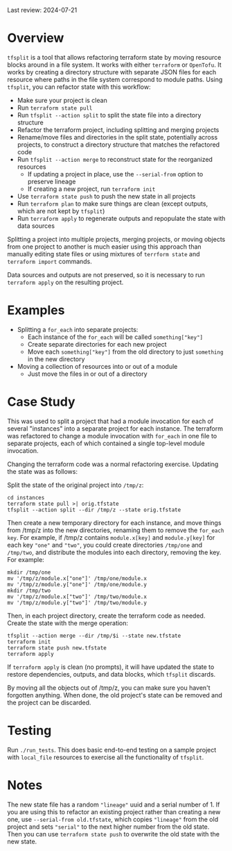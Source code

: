 Last review: 2024-07-21

# Overview

`tfsplit` is a tool that allows refactoring terraform state by moving resource blocks around in a
file system. It works with either `terraform` or `OpenTofu`. It works by creating a directory structure
with separate JSON files for each resource where paths in the file system correspond to module
paths. Using `tfsplit`, you can refactor state with this workflow:
* Make sure your project is clean
* Run `terraform state pull`
* Run `tfsplit --action split` to split the state file into a directory structure
* Refactor the terraform project, including splitting and merging projects
* Rename/move files and directories in the split state, potentially across projects, to construct a
  directory structure that matches the refactored code
* Run `tfsplit --action merge` to reconstruct state for the reorganized resources
  * If updating a project in place, use the `--serial-from` option to preserve lineage
  * If creating a new project, run `terraform init`
* Use `terraform state push` to push the new state in all projects
* Run `terraform plan` to make sure things are clean (except outputs, which are not kept by
  `tfsplit`)
* Run `terraform apply` to regenerate outputs and repopulate the state with data sources

Splitting a project into multiple projects, merging projects, or moving objects from one project to
another is much easier using this approach than manually editing state files or using mixtures of
`terrform state` and `terraform import` commands.

Data sources and outputs are not preserved, so it is necessary to run `terraform apply` on the
resulting project.

# Examples

* Splitting a `for_each` into separate projects:
  * Each instance of the `for_each` will be called `something["key"]`
  * Create separate directories for each new project
  * Move each `something["key"]` from the old directory to just `something` in the new directory
* Moving a collection of resources into or out of a module
  * Just move the files in or out of a directory

# Case Study

This was used to split a project that had a module invocation for each of several "instances" into a
separate project for each instance. The terraform was refactored to change a module invocation with
`for_each` in one file to separate projects, each of which contained a single top-level module
invocation.

Changing the terraform code was a normal refactoring exercise. Updating the state was as follows:

Split the state of the original project into `/tmp/z`:
```
cd instances
terraform state pull >| orig.tfstate
tfsplit --action split --dir /tmp/z --state orig.tfstate
```

Then create a new temporary directory for each instance, and move things from /tmp/z into the new
directories, renaming them to remove the `for_each key`. For example, if /tmp/z contains
`module.x[key]` and `module.y[key]` for each key `"one"` and `"two"`, you could create directories
`/tmp/one` and `/tmp/two`, and distribute the modules into each directory, removing the key. For
example:

```
mkdir /tmp/one
mv '/tmp/z/module.x["one"]' /tmp/one/module.x
mv '/tmp/z/module.y["one"]' /tmp/one/module.y
mkdir /tmp/two
mv '/tmp/z/module.x["two"]' /tmp/two/module.x
mv '/tmp/z/module.y["two"]' /tmp/two/module.y
```

Then, in each project directory, create the terraform code as needed. Create the state with the
merge operation:

```
tfsplit --action merge --dir /tmp/$i --state new.tfstate
terraform init
terraform state push new.tfstate
terraform apply
```

If `terraform apply` is clean (no prompts), it will have updated the state to restore dependencies,
outputs, and data blocks, which `tfsplit` discards.

By moving all the objects out of /tmp/z, you can make sure you haven't forgotten anything. When
done, the old project's state can be removed and the project can be discarded.

# Testing

Run `./run_tests`. This does basic end-to-end testing on a sample project with `local_file`
resources to exercise all the functionality of `tfsplit`.

# Notes

The new state file has a random `"lineage"` uuid and a serial number of 1. If you are using this to
refactor an existing project rather than creating a new one, use `--serial-from old.tfstate`, which
copies `"lineage"` from the old project and sets `"serial"` to the next higher number from the old
state. Then you can use `terraform state push` to overwrite the old state with the new state.
